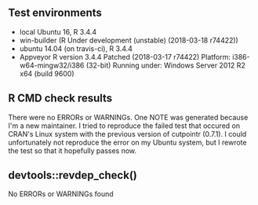 ## Test environments
* local Ubuntu 16, R 3.4.4
* win-builder (R Under development (unstable) (2018-03-18 r74422))
* ubuntu 14.04 (on travis-ci), R 3.4.4
* Appveyor R version 3.4.4 Patched (2018-03-17 r74422) Platform: i386-w64-mingw32/i386 (32-bit) Running under: Windows Server 2012 R2 x64 (build 9600)

## R CMD check results
There were no ERRORs or WARNINGs. One NOTE was generated because I'm a new maintainer.
I tried to reproduce the failed test that occured on CRAN's Linux system with 
the previous version of cutpointr (0.7.1). I could unfortunately not reproduce the
error on my Ubuntu system, but I rewrote the test so that it hopefully passes now.

## devtools::revdep_check()
No ERRORs or WARNINGs found
